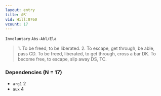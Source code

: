 ```yaml
---
layout: entry
title: ཐར་
vid: Hill:0760
vcount: 17
---
```

`Involuntary` `Abs-Abl/Ela`
> 1\.
 To be freed, to be liberated\.
 2\.
 To escape, get through, be able, pass CD\.
 To be freed, liberated, to get through, cross a bar DK\.
 To become free, to escape, slip away DS, TC\.

### Dependencies (N = 17)
* `arg1` 2
* `aux` 4


